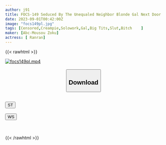```yaml
---
author: j91
title: FOCS-149 Seduced By The Unequaled Neighbor Blonde Gal Next Door... She Loses Her Reason To See Her Huge Breasts With No Bra And Showing Her Masturbation And Can't Stop Cumming! Ranran
date: 2023-09-01T00:42:00Z
image: "focs149pl.jpg"
tags: [Censored,Creampie,Solowork,Gal,Big Tits,Slut,Bitch	 ]
maker: [Abc-Mousou Zoku]
actress: [ Ranran]
---
```



{{< rawhtml >}}

<div class="video" data-videoid="xvpeMbaQDKTQMm">
    <a href="javascript:;">
        <img src="https://my.j91.asia/posts/focs149pl/focs149pl.jpg" width="WIDTH" height="HEIGHT" alt="focs149pl.mp4" loading="lazy">
    </a>
</div>

<script type="text/javascript" src="https://j91.asia/asset/on-demand-st.js"></script>

<br>
  <link rel="stylesheet" href="https://j91.asia/asset/bs5.css">
  
  <center>
  <button class="btn btn-primary" type="button" data-bs-toggle="collapse" data-bs-target=".multi-collapse" aria-expanded="false" aria-controls="multiCollapseExample1 multiCollapseExample2"><h2>Download</h2></button></center>
</p>
<div class="row">
  <div class="col">
    <div class="collapse multi-collapse" id="multiCollapseExample1">
      <div class="card card-body">
	      	      <br>
<div class="buttons">  
<a href="https://streamtape.to/v/xvpeMbaQDKTQMm"><button class="btn-hover color-3"><i class="fa fa-download"></i> ST</button></a></div>
    </div>
  </div>
</div>
  <div class="col">
    <div class="collapse multi-collapse" id="multiCollapseExample2">
      <div class="card card-body">
	      <br>
<div class="buttons">
    <a href="https://wolfstream.tv/yho53vv93ql6"><button class="btn-hover color-9"><i class="fa fa-download"></i> WS</button></a></div>
<br><br>
      </div>
    </div>
  </div>
</div>

{{< /rawhtml >}}
